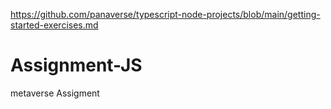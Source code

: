 
 https://github.com/panaverse/typescript-node-projects/blob/main/getting-started-exercises.md


 # Assignment-JS
 metaverse Assigment
